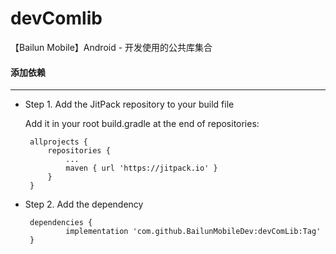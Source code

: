 # devComlib
【Bailun Mobile】Android - 开发使用的公共库集合


#### 添加依赖
---
- Step 1. Add the JitPack repository to your build file

  Add it in your root build.gradle at the end of repositories:
   ```
	allprojects {
		repositories {
			...
			maven { url 'https://jitpack.io' }
		}
	}
   ```

- Step 2. Add the dependency
   ```
	dependencies {
	        implementation 'com.github.BailunMobileDev:devComLib:Tag'
	}
   ``` 
